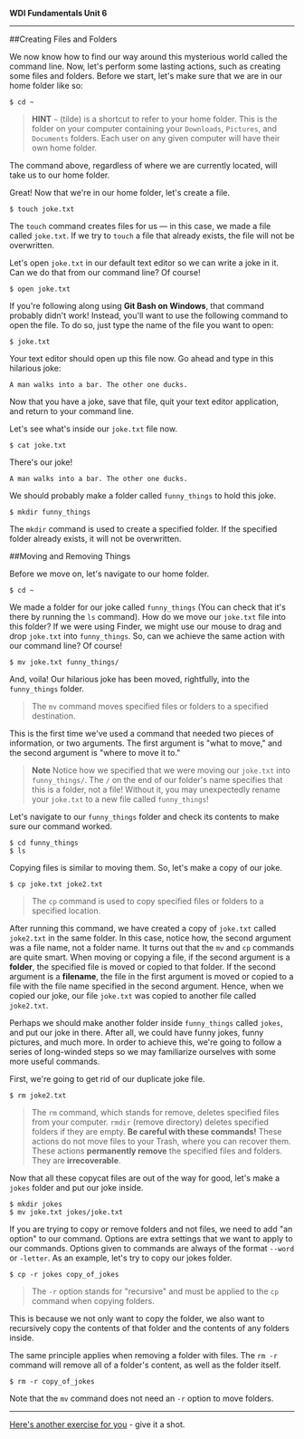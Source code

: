 **WDI Fundamentals Unit 6**

---

##Creating Files and Folders

We now know how to find our way around this mysterious world called the command line. Now, let's perform some lasting actions, such as creating some files and folders. Before we start, let's make sure that we are in our home folder like so:

```
$ cd ~
```

> **HINT** `~` (tilde) is a shortcut to refer to your home folder. This is the folder on your computer containing your `Downloads`, `Pictures`, and `Documents` folders. Each user on any given computer will have their own home folder.

The command above, regardless of where we are currently located, will take us to our
home folder.

Great! Now that we're in our home folder, let's create a file.

```
$ touch joke.txt
```

The `touch` command creates files for us — in this case, we made a file called `joke.txt`. If we try to `touch` a file that already exists, the file will not be overwritten.

Let's open `joke.txt` in our default text editor so we can write a joke in it. Can we do that from our command line? Of course!

```
$ open joke.txt
```

If you're following along using **Git Bash on Windows**, that command probably didn't work! Instead, you'll want to use the following command to open the file. To do so, just type the name of the file you want to open:

```
$ joke.txt
```

Your text editor should open up this file now. Go ahead and type in this hilarious joke:

```
A man walks into a bar. The other one ducks.
```

Now that you have a joke, save that file, quit your text editor application, and return to your command line.

Let's see what's inside our `joke.txt` file now.

```
$ cat joke.txt
```

There's our joke!

```
A man walks into a bar. The other one ducks.
```

We should probably make a folder called `funny_things` to hold this joke.

```
$ mkdir funny_things
```

The `mkdir` command is used to create a specified folder. If the specified folder already exists, it will not be overwritten.


##Moving and Removing Things

Before we move on, let's navigate to our home folder.

```
$ cd ~
```

We made a folder for our joke called `funny_things` (You can check that it's
there by running the `ls` command). How do we move our `joke.txt` file into this
folder? If we were using Finder, we might use our mouse to drag and drop
`joke.txt` into `funny_things`. So, can we achieve the same action with our command
line? Of course!

```
$ mv joke.txt funny_things/
```

And, voila! Our hilarious joke has been moved, rightfully, into the `funny_things`
folder.

> The `mv` command moves specified files or folders to a specified destination.

This is the first time we've used a command that needed two pieces of
information, or two arguments. The first argument is "what to move," and
the second argument is "where to move it to."

>**Note** Notice how we specified that we were moving our `joke.txt` into `funny_things/`. The `/` on the end of our folder's name specifies that this is a folder, not a file! Without it, you may unexpectedly rename your `joke.txt` to a new file called `funny_things`!


Let's navigate to our `funny_things` folder and check its contents to make sure our command worked.

```
$ cd funny_things
$ ls
```

Copying files is similar to moving them. So, let's make a copy of our joke.

```
$ cp joke.txt joke2.txt
```

> The `cp` command is used to copy specified files or folders to a specified location.

After running this command, we have created a copy of `joke.txt` called `joke2.txt` in the same folder. In this case, notice how, the second argument was a file name, not a folder
name. It turns out that the `mv` and `cp` commands are quite smart. When moving or copying
a file, if the second argument is a **folder**, the specified file is moved or
copied to that folder. If the second argument is a **filename**, the file in the first argument
is moved or copied to a file with the file name specified in the second argument. Hence, when we copied
our joke, our file `joke.txt` was copied to another file called `joke2.txt`.

Perhaps we should make another folder inside `funny_things` called `jokes`, and
put our joke in there. After all, we could have funny jokes, funny pictures, and much
more. In order to achieve this, we're going to follow a series of long-winded
steps so we may familiarize ourselves with some more useful commands.

First, we're going to get rid of our duplicate joke file.

```
$ rm joke2.txt
```

> The `rm` command, which stands for remove, deletes specified files
> from your computer. `rmdir` (remove directory) deletes specified folders
> if they are empty. **Be careful with these commands!** These actions
> do not move files to your Trash, where you can recover them. These
> actions **permanently remove** the specified files and folders. They are
> **irrecoverable**.

Now that all these copycat files are out of the way for good, let's make a `jokes`
folder and put our joke inside.

```
$ mkdir jokes
$ mv joke.txt jokes/joke.txt
```

If you are trying to copy or remove folders and not files, we need to add "an
option" to our command. Options are extra settings that we want to apply to our
commands. Options given to commands are always of the format `--word` or `-letter`.
As an example, let's try to copy our jokes folder.

```
$ cp -r jokes copy_of_jokes
```

> The `-r` option stands for "recursive" and must be applied to the `cp`
> command when copying folders.

This is because we not only want to copy the folder, we also want to
recursively copy the contents of that folder and the contents of any folders
inside.

The same principle applies when removing a folder with files. The `rm -r` command will remove all of a folder's content, as well as the folder itself.

```
$ rm -r copy_of_jokes
```

Note that the `mv` command does not need an `-r` option to move folders.

---

[Here's another exercise for you](09_exercise.md) - give it a shot.
